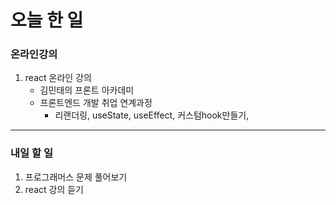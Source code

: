 # 오늘 한 일

### 온라인강의

1. react 온라인 강의
   - 김민태의 프론트 아카데미
   - 프론트엔드 개발 취업 연계과정
     - 리랜더링, useState, useEffect, 커스텀hook만들기,

---

### 내일 할 일

1. 프로그래머스 문제 풀어보기
1. react 강의 듣기
